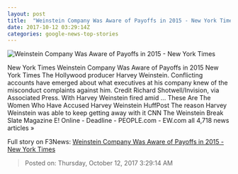 ```yaml
---
layout: post
title:  "Weinstein Company Was Aware of Payoffs in 2015 - New York Times"
date: 2017-10-12 03:29:14Z
categories: google-news-top-stories
---
```


![Weinstein Company Was Aware of Payoffs in 2015 - New York Times](https://static01.nyt.com/images/2017/10/12/us/12Weinstein1/12Weinstein1-facebookJumbo.jpg)

New York Times Weinstein Company Was Aware of Payoffs in 2015 New York Times The Hollywood producer Harvey Weinstein. Conflicting accounts have emerged about what executives at his company knew of the misconduct complaints against him. Credit Richard Shotwell/Invision, via Associated Press. With Harvey Weinstein fired amid ... These Are The Women Who Have Accused Harvey Weinstein HuffPost The reason Harvey Weinstein was able to keep getting away with it CNN The Weinstein Break Slate Magazine E! Online - Deadline - PEOPLE.com - EW.com all 4,718 news articles »


Full story on F3News: [Weinstein Company Was Aware of Payoffs in 2015 - New York Times](http://www.f3nws.com/n/gqYMCD)

> Posted on: Thursday, October 12, 2017 3:29:14 AM
